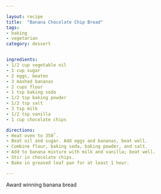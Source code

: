 ```yaml
---

layout: recipe
title:  "Banana Chocolate Chip Bread"
tags: 
- baking
- vegetarian
category: dessert


ingredients:
- 1/2 cup vegetable oil
- 1 cup sugar
- 2 eggs, beaten
- 3 mashed bananas
- 2 cups flour
- 1 tsp baking soda
- 1/2 tsp baking powder
- 1/2 tsp salt
- 3 tsp milk
- 1/2 tsp vanilla
- 1 cup chocolate chips

directions:
- Heat oven to 350˚. 
- Beat oil and sugar. Add eggs and bananas, beat well. 
- Combine flour, baking soda, baking powder, and salt. 
- Add to banana mixture with milk and vanilla; beat well. 
- Stir in chocolate chips. 
- Bake in greased loaf pan for at least 1 hour.

---
```


Award winning banana bread